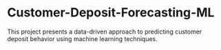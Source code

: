 # Customer-Deposit-Forecasting-ML
This project presents a data-driven approach to predicting customer deposit behavior using machine learning techniques. 
